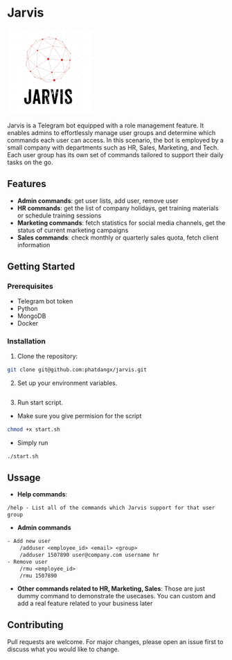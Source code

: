 # Jarvis
<img src="assets/logo.png" alt="Bot Logo" width="200"/>

Jarvis is a Telegram bot equipped with a role management feature. It enables admins to effortlessly manage user groups and determine which commands each user can access. In this scenario, the bot is employed by a small company with departments such as HR, Sales, Marketing, and Tech. Each user group has its own set of commands tailored to support their daily tasks on the go.

## Features

- **Admin commands**: get user lists, add user, remove user
- **HR commands**: get the list of company holidays, get training materials or schedule training sessions
- **Marketing commands**: fetch statistics for social media channels, get the status of current marketing campaigns
- **Sales commands**: check monthly or quarterly sales quota, fetch client information

## Getting Started

### Prerequisites

- Telegram bot token
- Python
- MongoDB
- Docker

### Installation

1. Clone the repository:
```bash
git clone git@github.com:phatdangx/jarvis.git
```
2. Set up your environment variables.
```bash

```
3. Run start script.
- Make sure you give permision for the script
```bash
chmod +x start.sh
```
- Simply run
```
./start.sh
```

## Ussage

- **Help commands**:
```
/help - List all of the commands which Jarvis support for that user group
```
- **Admin commands**

```
- Add new user
    /adduser <employee_id> <email> <group>
    /adduser 1507890 user@company.com username hr
- Remove user
    /rmu <employee_id>
    /rmu 1507890
```

- **Other commands related to HR, Marketing, Sales**: Those are just dummy command to demonstrate the usecases. You can custom and add a real feature related to your business later

## Contributing
Pull requests are welcome. For major changes, please open an issue first to discuss what you would like to change.


